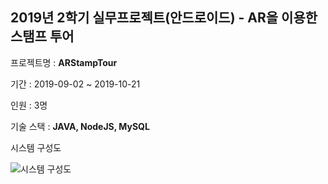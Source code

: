 ## 2019년 2학기 실무프로젝트(안드로이드) - AR을 이용한 스탬프 투어

프로젝트명 :  **ARStampTour**

기간 : 2019-09-02 ~ 2019-10-21

인원 : 3명

기술 스택 : **JAVA, NodeJS, MySQL**

시스템 구성도

![시스템 구성도](https://user-images.githubusercontent.com/41800328/71977385-0033db80-325c-11ea-8d2f-356dc109721a.png)

